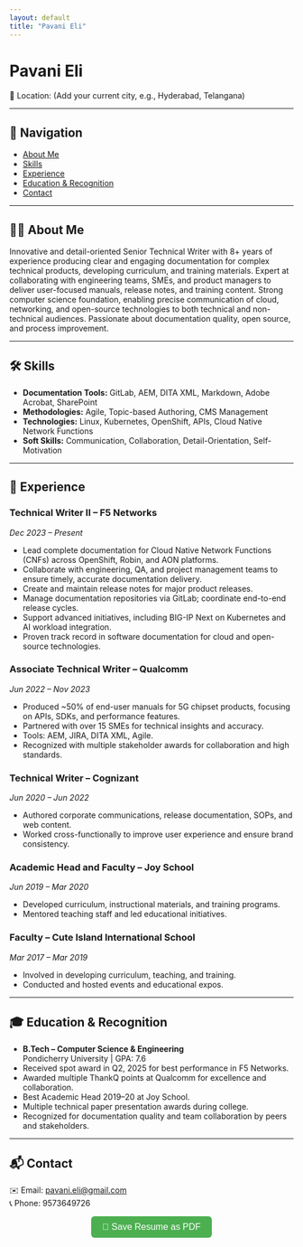 ```yaml
---
layout: default
title: "Pavani Eli"
---
```


# Pavani Eli

📍 Location: (Add your current city, e.g., Hyderabad, Telangana)

---

## 📌 Navigation
- [About Me](#-about-me)  
- [Skills](#-skills)  
- [Experience](#-experience)  
- [Education & Recognition](#-education--recognition)  
- [Contact](#-contact)  

---

## 👩‍💻 About Me  
Innovative and detail-oriented Senior Technical Writer with 8+ years of experience producing clear and engaging documentation for complex technical products, developing curriculum, and training materials. Expert at collaborating with engineering teams, SMEs, and product managers to deliver user-focused manuals, release notes, and training content. Strong computer science foundation, enabling precise communication of cloud, networking, and open-source technologies to both technical and non-technical audiences. Passionate about documentation quality, open source, and process improvement.

---

## 🛠 Skills  
- **Documentation Tools:** GitLab, AEM, DITA XML, Markdown, Adobe Acrobat, SharePoint  
- **Methodologies:** Agile, Topic-based Authoring, CMS Management  
- **Technologies:** Linux, Kubernetes, OpenShift, APIs, Cloud Native Network Functions  
- **Soft Skills:** Communication, Collaboration, Detail-Orientation, Self-Motivation  

---

## 💼 Experience  

### **Technical Writer II – F5 Networks**  
*Dec 2023 – Present*  
- Lead complete documentation for Cloud Native Network Functions (CNFs) across OpenShift, Robin, and AON platforms.  
- Collaborate with engineering, QA, and project management teams to ensure timely, accurate documentation delivery.  
- Create and maintain release notes for major product releases.  
- Manage documentation repositories via GitLab; coordinate end-to-end release cycles.  
- Support advanced initiatives, including BIG-IP Next on Kubernetes and AI workload integration.  
- Proven track record in software documentation for cloud and open-source technologies.

### **Associate Technical Writer – Qualcomm**  
*Jun 2022 – Nov 2023*  
- Produced ~50% of end-user manuals for 5G chipset products, focusing on APIs, SDKs, and performance features.  
- Partnered with over 15 SMEs for technical insights and accuracy.  
- Tools: AEM, JIRA, DITA XML, Agile.  
- Recognized with multiple stakeholder awards for collaboration and high standards.

### **Technical Writer – Cognizant**  
*Jun 2020 – Jun 2022*  
- Authored corporate communications, release documentation, SOPs, and web content.  
- Worked cross-functionally to improve user experience and ensure brand consistency.

### **Academic Head and Faculty – Joy School**  
*Jun 2019 – Mar 2020*  
- Developed curriculum, instructional materials, and training programs.  
- Mentored teaching staff and led educational initiatives.

### **Faculty – Cute Island International School**  
*Mar 2017 – Mar 2019*  
- Involved in developing curriculum, teaching, and training.  
- Conducted and hosted events and educational expos.

---

## 🎓 Education & Recognition  
- **B.Tech – Computer Science & Engineering**  
  Pondicherry University | GPA: 7.6  
- Received spot award in Q2, 2025 for best performance in F5 Networks.  
- Awarded multiple ThankQ points at Qualcomm for excellence and collaboration.  
- Best Academic Head 2019–20 at Joy School.  
- Multiple technical paper presentation awards during college.  
- Recognized for documentation quality and team collaboration by peers and stakeholders.

---

## 📬 Contact  
✉️ Email: pavani.eli@gmail.com  
📞 Phone: 9573649726  
<!-- Add links if you want -->
<!-- LinkedIn: [Your LinkedIn Profile](linkedin_url) -->  
<!-- GitHub Resume: [github_username.github.io](github_url) -->  

<p align="center">
  <button onclick="window.print()" style="padding:10px 20px; font-size:16px; background:#4CAF50; color:white; border:none; border-radius:6px; cursor:pointer;">
    📄 Save Resume as PDF
  </button>
</p>
